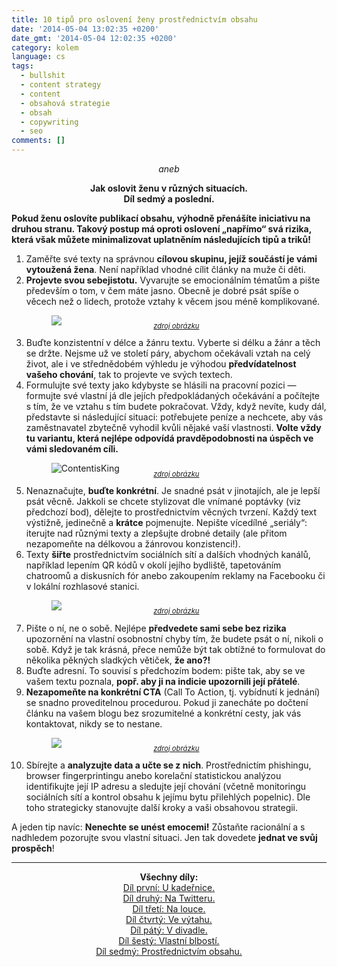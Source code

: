 ```yaml
---
title: 10 tipů pro oslovení ženy prostřednictvím obsahu
date: '2014-05-04 13:02:35 +0200'
date_gmt: '2014-05-04 12:02:35 +0200'
category: kolem
language: cs
tags:
  - bullshit
  - content strategy
  - content
  - obsahová strategie
  - obsah
  - copywriting
  - seo
comments: []
---
```

<p style="text-align: center; font-style: italic">aneb</p>
<h4 style="text-align: center; margin: 1em 0">Jak oslovit ženu v různých situacích.<br>Díl sedmý a poslední.</h4>
<p><strong>Pokud ženu oslovíte publikací obsahu, výhodně přenášíte iniciativu na druhou stranu. Takový postup má oproti oslovení „napřímo“ svá <strong>rizika</strong>, která však můžete <strong>minimalizovat</strong> uplatněním následujících <strong>tipů a triků</strong>!</strong></p>
<ol>
<li>Zaměřte své texty na správnou <strong>cílovou skupinu, jejíž součástí je vámi vytoužená žena</strong>. Není například vhodné cílit články na muže či děti.</li>
<li><strong>Projevte svou sebejistotu.</strong> Vyvarujte se emocionálním tématům a pište především o tom, v čem máte jasno. Obecně je dobré psát spíše o věcech než o lidech, protože vztahy k věcem jsou méně komplikované.</li>
<figure><img src="/assets/migrated/wp-uploads/2014/05/copywriting-2.jpg"></figure>
<p style="text-align: center; font-style: italic; margin-top: -20px; font-size: 80%"><a href="https://www.copyshoppy.com/en/images/public_profile/copywriting%20(2).jpg">zdroj obrázku</a></p>
<li>Buďte konzistentní v délce a žánru textu. Vyberte si délku a žánr a těch se držte. Nejsme už ve století páry, abychom očekávali vztah na celý život, ale i ve střednědobém výhledu je výhodou <strong>předvídatelnost vašeho chování</strong>, tak to projevte ve svých textech.</li>
<li>Formulujte své texty jako kdybyste se hlásili na pracovní pozici — formujte své vlastní já dle jejích předpokládaných očekávání a počítejte s tím, že ve vztahu s tím budete pokračovat. Vždy, když nevíte, kudy dál, představte si následující situaci: potřebujete peníze a nechcete, aby vás zaměstnavatel zbytečně vyhodil kvůli nějaké vaší vlastnosti. <strong>Volte vždy tu variantu, která nejlépe odpovídá pravděpodobnosti na úspěch ve vámi sledovaném cíli.</strong></li>
<figure><img src="/assets/migrated/wp-uploads/2014/05/ContentisKing.png" alt="ContentisKing"></figure>
<p style="text-align: center; font-style: italic; margin-top: -20px; font-size: 80%"><a href="https://cdn2.business2community.com/wp-content/uploads/2014/02/ContentisKing.png">zdroj obrázku</a></p>
<li>Nenaznačujte, <strong>buďte konkrétní</strong>. Je snadné psát v jinotajích, ale je lepší psát věcně. Jakkoli se chcete stylizovat dle vnímané poptávky (viz předchozí bod), dělejte to prostřednictvím věcných tvrzení. Každý text výstižně, jedinečně a <strong>krátce</strong> pojmenujte. Nepište vícedílné „seriály“: iterujte nad různými texty a zlepšujte drobné detaily (ale přitom nezapomeňte na délkovou a žánrovou konzistenci!).</li>
<li>Texty <strong>šiřte</strong> prostřednictvím sociálních sítí a dalších vhodných kanálů, například lepením QR kódů v okolí jejího bydliště, tapetováním chatroomů a diskusních fór anebo zakoupením reklamy na Facebooku či v lokální rozhlasové stanici.</li>
<figure><img src="/assets/migrated/wp-uploads/2014/05/ContentStrategy.jpg"></figure>
<p style="text-align: center; font-style: italic; margin-top: -20px; font-size: 80%"><a href="https://tech.co/wp-content/uploads/2013/03/ContentStrategy.jpg">zdroj obrázku</a></p>
<li>Pište o ní, ne o sobě. Nejlépe <strong>předvedete sami sebe bez rizika</strong> upozornění na vlastní osobnostní chyby tím, že budete psát o ní, nikoli o sobě. Když je tak krásná, přece nemůže být tak obtížné to formulovat do několika pěkných sladkých větiček, <strong>že ano?!</strong></li>
<li>Buďte adresní. To souvisí s předchozím bodem: pište tak, aby se ve vašem textu poznala, <strong>popř. aby ji na indicie upozornili její přátelé</strong>.</li>
<li><strong>Nezapomeňte na konkrétní CTA</strong> (Call To Action, tj. vybídnutí k jednání) se snadno proveditelnou procedurou. Pokud ji zanecháte po dočtení článku na vašem blogu bez srozumitelné a konkrétní cesty, jak vás kontaktovat, nikdy se to nestane.</li>
<figure><img src="/assets/migrated/wp-uploads/2014/05/5-Things-You-Need-to-Know-about-Content-Strategy-Chart-1-388x392.jpg"></figure>
<p style="text-align: center; font-style: italic; margin-top: -20px; font-size: 80%"><a href="https://cdn.business2community.com/wp-content/uploads/2011/04/5-Things-You-Need-to-Know-about-Content-Strategy-Chart-1-388x392.jpg">zdroj obrázku</a></p>
<li>Sbírejte a <strong>analyzujte data a učte se z nich</strong>. Prostřednictím phishingu, browser fingerprintingu anebo korelační statistickou analýzou identifikujte její IP adresu a sledujte její chování (včetně monitoringu sociálních sítí a kontrol obsahu k jejímu bytu přilehlých popelnic). Dle toho strategicky stanovujte další kroky a vaši obsahovou strategii.</li>
</ol>
<p>A jeden tip navíc: <strong>Nenechte se unést emocemi!</strong> Zůstaňte racionální a s nadhledem pozorujte svou vlastní situaci. Jen tak dovedete <strong>jednat ve svůj prospěch</strong>!</p>
<hr>
<p style="text-align: center"><strong>Všechny díly:</strong><br><a href="https://podnebi.jan-martinek.com/jak-oslovit-zenu-v-ruznych-situacich-pripadove-studie-dil-prvni-u-kadernice/">Díl první: U kadeřnice.</a><br><a href="https://podnebi.jan-martinek.com/jak-oslovit-zenu-v-ruznych-situacich-pripadove-studie-dil-druhy-na-twitteru/">Díl druhý: Na Twitteru.</a><br><a href="https://podnebi.jan-martinek.com/jak-oslovit-zenu-v-ruznych-situacich-pripadove-studie-dil-treti-na-louce">Díl třetí: Na louce.</a><br><a href="https://podnebi.jan-martinek.com/jak-oslovit-zenu-v-ruznych-situacich-pripadove-studie-dil-ctvrty-ve-vytahu/">Díl čtvrtý: Ve výtahu.</a><br><a href="https://podnebi.jan-martinek.com/jak-oslovit-zenu-v-ruznych-situacich-pripadove-studie-dil-paty-v-divadle/">Díl pátý: V divadle.</a><br><a href="https://podnebi.jan-martinek.com/jak-oslovit-zenu-v-ruznych-situacich-pripadove-studie-dil-sesty-vlastni-blbosti/">Díl šestý: Vlastní blbostí.</a><br />
<a href="https://podnebi.jan-martinek.com/10-tipu-pro-osloveni-zeny-prostrednictvim-obsahu/">Díl sedmý: Prostřednictvím obsahu.</a></p>
